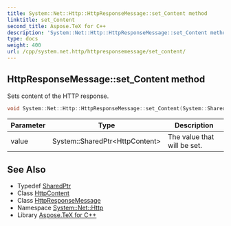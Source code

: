 ```yaml
---
title: System::Net::Http::HttpResponseMessage::set_Content method
linktitle: set_Content
second_title: Aspose.TeX for C++
description: 'System::Net::Http::HttpResponseMessage::set_Content method. Sets content of the HTTP response in C++.'
type: docs
weight: 400
url: /cpp/system.net.http/httpresponsemessage/set_content/
---
```

## HttpResponseMessage::set_Content method


Sets content of the HTTP response.

```cpp
void System::Net::Http::HttpResponseMessage::set_Content(System::SharedPtr<HttpContent> value)
```


| Parameter | Type | Description |
| --- | --- | --- |
| value | System::SharedPtr\<HttpContent\> | The value that will be set. |

## See Also

* Typedef [SharedPtr](../../../system/sharedptr/)
* Class [HttpContent](../../httpcontent/)
* Class [HttpResponseMessage](../)
* Namespace [System::Net::Http](../../)
* Library [Aspose.TeX for C++](../../../)
